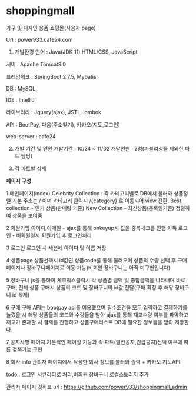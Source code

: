 # shoppingmall
가구 및 디자인 용품 쇼핑몰(사용자 page)

Url : power933.cafe24.com

1. 개발환경
  언어 : Java(JDK 11) HTML/CSS, JavaScript

  서버 : Apache Tomcat9.0

  프레임워크 : SpringBoot 2.7.5, Mybatis

  DB : MySQL

  IDE : IntelliJ

  라이브러리 : Jquery(ajax), JSTL, lombok

  API : BootPay, 다음(주소찾기), 카카오(지도,로그인)

  web-server : cafe24

2. 개발 기간 및 인원
개발기간 : 10/24 ~ 11/02
개말인원 : 2명(퍼블리싱을 제외한 파트 담당)

3. 각 파트별 상세



**페이지 구성**


1 메인페이지(index)
Celebrity Collection : 각 카테고리별로 DB에서 불러와 상품정렬
기본 주소는 / 이며
카테고리 클릭시 /{category} 로 이동되어 view 전환.
Best collection - 인기 상품(판매량 기준) 
New Collection - 최신상품(등록일기준) 정렬하여 상품을 보여줌

2 회원가입
아이디,이메일 - ajax를 통해 onkeyup시 값을 중복체크를 진행
카톡 로그인 - 비회원일시 회원가입 후 로그인처리

3 로그인
로그인 시 세션에 아이디 및 이름 저장

4 상품page
상품선택시 id값인 상품code를 통해 불러오며
상품의 수량 선택 후 구매페이지나 장바구니페이지로 이동 가능(비회원 장바구니는 아직 미구현입니다)

5 장바구니
js를 통하여 체크박스클릭시 각 상품별 금액 및 총합금액을 나타내며
바로 구매, 전체 상품 구매시 상품의 코드 및 장바구니의 id값 전달(구매 확정 후 해당 장바구니 id 삭제)

6 구매
구매 API는 bootpay api를 이용했으며
필수조건을 모두 입력하고 결제하기를 눌렀을 시
해당 상품들의 코드와 수량들을 받아
ajax를 통해 재고수량 여부를 파악하고
재고가 존재할 시 결제를 진행하고 상품구매리스트 DB에 필요한 정보들을 받아 저장한다.

7 공지사항 페이지
기본적인 페이징 기능과 각 파트(일반공지,긴급공지)선택 여부에 따른 검색기능 구현

8 회사 info
관리자 페이지에서 작성한 회사 정보를 불러와 출력 + 카카오 지도API

todo..
로그인 시큐리티로 처리,비회원 장바구니 로컬스토리지 추가

관리자 페이지 깃허브 url : https://github.com/power933/shoppingmall_admin



